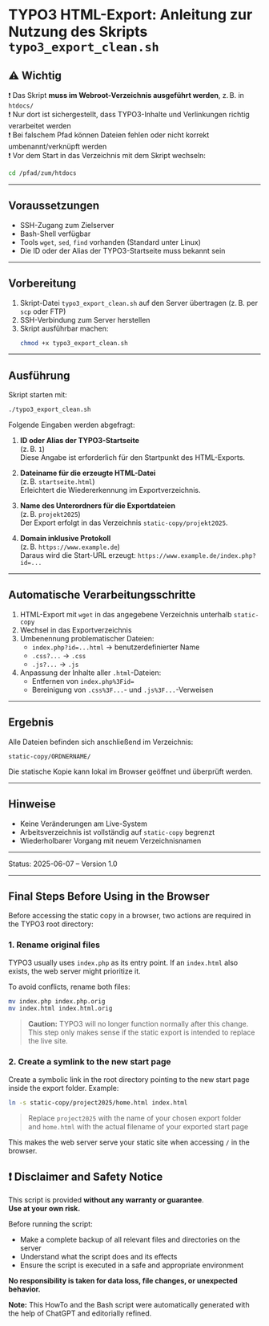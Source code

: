 # TYPO3 HTML-Export: Anleitung zur Nutzung des Skripts `typo3_export_clean.sh`

## ⚠️ Wichtig

❗ Das Skript **muss im Webroot-Verzeichnis ausgeführt werden**, z. B. in `htdocs/`  
❗ Nur dort ist sichergestellt, dass TYPO3-Inhalte und Verlinkungen richtig verarbeitet werden  
❗ Bei falschem Pfad können Dateien fehlen oder nicht korrekt umbenannt/verknüpft werden  
❗ Vor dem Start in das Verzeichnis mit dem Skript wechseln:
```bash
cd /pfad/zum/htdocs
```

---

## Voraussetzungen

- SSH-Zugang zum Zielserver
- Bash-Shell verfügbar
- Tools `wget`, `sed`, `find` vorhanden (Standard unter Linux)
- Die ID oder der Alias der TYPO3-Startseite muss bekannt sein

---

## Vorbereitung

1. Skript-Datei `typo3_export_clean.sh` auf den Server übertragen (z. B. per `scp` oder FTP)
2. SSH-Verbindung zum Server herstellen
3. Skript ausführbar machen:
   ```bash
   chmod +x typo3_export_clean.sh
   ```

---

## Ausführung

Skript starten mit:
```bash
./typo3_export_clean.sh
```

Folgende Eingaben werden abgefragt:

1. **ID oder Alias der TYPO3-Startseite**  
   (z. B. `1`)  
   Diese Angabe ist erforderlich für den Startpunkt des HTML-Exports.

2. **Dateiname für die erzeugte HTML-Datei**  
   (z. B. `startseite.html`)  
   Erleichtert die Wiedererkennung im Exportverzeichnis.

3. **Name des Unterordners für die Exportdateien**  
   (z. B. `projekt2025`)  
   Der Export erfolgt in das Verzeichnis `static-copy/projekt2025`.

4. **Domain inklusive Protokoll**  
   (z. B. `https://www.example.de`)  
   Daraus wird die Start-URL erzeugt: `https://www.example.de/index.php?id=...`

---

## Automatische Verarbeitungsschritte

1. HTML-Export mit `wget` in das angegebene Verzeichnis unterhalb `static-copy`
2. Wechsel in das Exportverzeichnis
3. Umbenennung problematischer Dateien:
   - `index.php?id=...html` → benutzerdefinierter Name
   - `.css?...` → `.css`
   - `.js?...` → `.js`
4. Anpassung der Inhalte aller `.html`-Dateien:
   - Entfernen von `index.php%3Fid=`
   - Bereinigung von `.css%3F...`- und `.js%3F...`-Verweisen

---

## Ergebnis

Alle Dateien befinden sich anschließend im Verzeichnis:
```
static-copy/ORDNERNAME/
```
Die statische Kopie kann lokal im Browser geöffnet und überprüft werden.

---

## Hinweise

- Keine Veränderungen am Live-System
- Arbeitsverzeichnis ist vollständig auf `static-copy` begrenzt
- Wiederholbarer Vorgang mit neuem Verzeichnisnamen

---

Status: 2025-06-07 – Version 1.0


---

## Final Steps Before Using in the Browser

Before accessing the static copy in a browser, two actions are required in the TYPO3 root directory:

### 1. Rename original files

TYPO3 usually uses `index.php` as its entry point. If an `index.html` also exists, the web server might prioritize it.

To avoid conflicts, rename both files:
```bash
mv index.php index.php.orig
mv index.html index.html.orig
```

> **Caution:** TYPO3 will no longer function normally after this change. This step only makes sense if the static export is intended to replace the live site.

### 2. Create a symlink to the new start page

Create a symbolic link in the root directory pointing to the new start page inside the export folder. Example:

```bash
ln -s static-copy/project2025/home.html index.html
```

> Replace `project2025` with the name of your chosen export folder  
> and `home.html` with the actual filename of your exported start page

This makes the web server serve your static site when accessing `/` in the browser.

## ❗ Disclaimer and Safety Notice

This script is provided **without any warranty or guarantee**.  
**Use at your own risk.**

Before running the script:

- Make a complete backup of all relevant files and directories on the server
- Understand what the script does and its effects
- Ensure the script is executed in a safe and appropriate environment

**No responsibility is taken for data loss, file changes, or unexpected behavior.**

**Note:** This HowTo and the Bash script were automatically generated with the help of ChatGPT and editorially refined.

